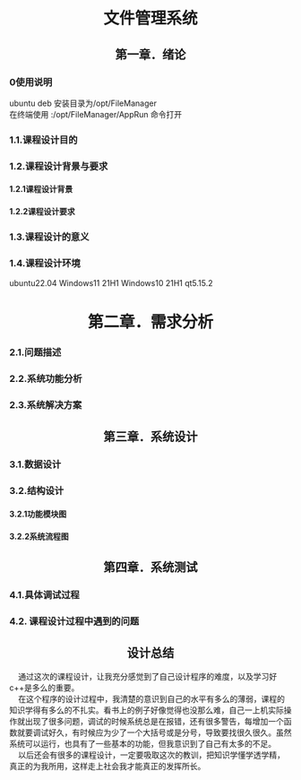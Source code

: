 <h1><center>文件管理系统</center></h1>
<h2><center>第一章．绪论</center></h2>
<h3>0使用说明</h3>
<p>ubuntu deb 安装目录为/opt/FileManager <br>
在终端使用 :/opt/FileManager/AppRun 命令打开</-p>
<h3>1.1.课程设计目的</h3>
<h3>1.2.课程设计背景与要求</h3>
<h4>1.2.1课程设计背景</h4>
<h4>1.2.2课程设计要求</h4>
<h3>1.3.课程设计的意义</h3>
<h3>1.4.课程设计环境</h3>
<p>ubuntu22.04  Windows11 21H1   Windows10 21H1  qt5.15.2</P>
<h1><center>第二章．需求分析</center></h1>
<h3>2.1.问题描述</h3>
<h3>2.2.系统功能分析</h3>
<h3>2.3.系统解决方案</h3>
<h2><center>第三章．系统设计</center></h2>
<h3>3.1.数据设计</h3>
<h3>3.2.结构设计</h3>
<h4>3.2.1功能模块图</h4>
<h4>3.2.2系统流程图</h4>
<h2><center>第四章．系统测试</center></h2>
<h3>4.1.具体调试过程</h3>
<h3>4.2. 课程设计过程中遇到的问题</h3>
<h2><center>设计总结</center></h2>
<p>  &nbsp; &nbsp; 通过这次的课程设计，让我充分感觉到了自己设计程序的难度，以及学习好c++是多么的重要。<br>
 &nbsp; &nbsp;  在这个程序的设计过程中，我清楚的意识到自己的水平有多么的薄弱，课程的知识学得有多么的不扎实。看书上的例子好像觉得也没那么难，自己一上机实际操作就出现了很多问题，调试的时候系统总是在报错，还有很多警告，每增加一个函数就要调试好久，有时候应为少了一个大括号或是分号，导致要找很久很久。虽然系统可以运行，也具有了一些基本的功能，但我意识到了自己有太多的不足。<br>
  &nbsp; &nbsp; 以后还会有很多的课程设计，一定要吸取这次的教训，把知识学懂学透学精，真正的为我所用，这样走上社会我才能真正的发挥所长。</p>
